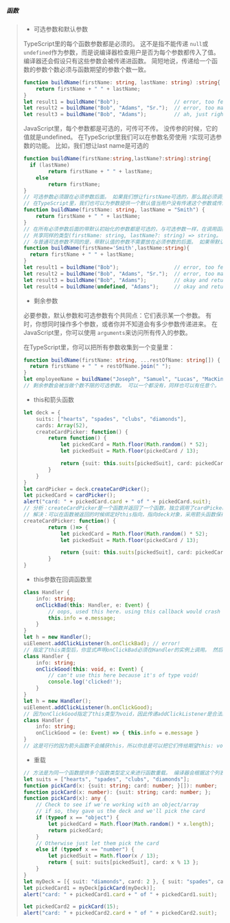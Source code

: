 ##### 函数

>- 可选参数和默认参数
>
>  TypeScript里的每个函数参数都是必须的。 这不是指不能传递 `null`或`undefined`作为参数，而是说编译器检查用户是否为每个参数都传入了值。 编译器还会假设只有这些参数会被传递进函数。 简短地说，传递给一个函数的参数个数必须与函数期望的参数个数一致。
>
>  ```typescript
>  function buildName(firstName: string, lastName: string) :string{
>      return firstName + " " + lastName;
>  }
>  let result1 = buildName("Bob");                  // error, too few parameters
>  let result2 = buildName("Bob", "Adams", "Sr.");  // error, too many parameters
>  let result3 = buildName("Bob", "Adams");         // ah, just right
>  ```
>
>  JavaScript里，每个参数都是可选的，可传可不传。 没传参的时候，它的值就是undefined。 在TypeScript里我们可以在参数名旁使用 `?`实现可选参数的功能。 比如，我们想让last name是可选的
>
>  ```typescript
>  function buildName(firstName:string,lastName?:string):string{
>    if (lastName)
>          return firstName + " " + lastName;
>      else
>          return firstName;
>  }
>  // 可选参数必须跟在必须参数后面。 如果我们想让firstName可选的，那么就必须调整它们的位置，把firstName放在后面。
>  // 在TypeScript里，我们也可以为参数提供一个默认值当用户没有传递这个参数或传递的值是undefined时。 它们叫做有默认初始化值的参数。 让我们修改上例，把last name的默认值设置为"Smith"
>  function buildName(firstName: string, lastName = "Smith") {
>      return firstName + " " + lastName;
>  }
>  // 在所有必须参数后面的带默认初始化的参数都是可选的，与可选参数一样，在调用函数的时候可以省略。 也就是说可选参数与末尾的默认参数共享参数类型。
>  // 共享同样的类型(firstName: string, lastName?: string) => string。 默认参数的默认值消失了，只保留了它是一个可选参数的信息。
>  // 与普通可选参数不同的是，带默认值的参数不需要放在必须参数的后面。 如果带默认值的参数出现在必须参数前面，用户必须明确的传入 undefined值来获得默认值。 例如，我们重写最后一个例子，让 firstName是带默认值的参数
>  function buildName(firstName='Smith',lastName:string){
>    return firstName + " " + lastName;
>  }
>  let result1 = buildName("Bob");                  // error, too few parameters
>  let result2 = buildName("Bob", "Adams", "Sr.");  // error, too many parameters
>  let result3 = buildName("Bob", "Adams");         // okay and returns "Bob Adams"
>  let result4 = buildName(undefined, "Adams");     // okay and returns "Will Adams"
>  ```
>
>- 剩余参数
>
>  必要参数，默认参数和可选参数有个共同点：它们表示某一个参数。 有时，你想同时操作多个参数，或者你并不知道会有多少参数传递进来。 在JavaScript里，你可以使用 `arguments`来访问所有传入的参数。
>
>  在TypeScript里，你可以把所有参数收集到一个变量里：
>
>  ```typescript
>  function buildName(firstName: string, ...restOfName: string[]) {
>    return firstName + " " + restOfName.join(" ");
>  }
>  let employeeName = buildName("Joseph", "Samuel", "Lucas", "MacKinzie");
>  // 剩余参数会被当做个数不限的可选参数。 可以一个都没有，同样也可以有任意个。 编译器创建参数数组，名字是你在省略号（ ...）后面给定的名字，你可以在函数体内使用这个数组。
>  ```
>
>- this和箭头函数
>
>  ```typescript
>  let deck = {
>      suits: ["hearts", "spades", "clubs", "diamonds"],
>      cards: Array(52),
>      createCardPicker: function() {
>          return function() {
>              let pickedCard = Math.floor(Math.random() * 52);
>              let pickedSuit = Math.floor(pickedCard / 13);
>  
>              return {suit: this.suits[pickedSuit], card: pickedCard % 13};
>          }
>      }
>  }
>  let cardPicker = deck.createCardPicker();
>  let pickedCard = cardPicker();
>  alert("card: " + pickedCard.card + " of " + pickedCard.suit);
>  // 分析：createCardPicker是一个函数并返回了一个函数，独立调用了cardPicker()this指向的是window，而不是deck对象，所以会报错。 
>  // 解决：可以在函数被返回的时候绑定好this指向，指向deck对象，采用箭头函数保存函数创建时的this
>  createCardPicker: function() {
>          return ()=> {
>              let pickedCard = Math.floor(Math.random() * 52);
>              let pickedSuit = Math.floor(pickedCard / 13);
>  
>              return {suit: this.suits[pickedSuit], card: pickedCard % 13};
>          }
>  }
>  ```
>
>- this参数在回调函数里
>
>  ```typescript
>  class Handler {
>      info: string;
>      onClickBad(this: Handler, e: Event) {
>          // oops, used this here. using this callback would crash at runtime
>          this.info = e.message;
>      }
>  }
>  let h = new Handler();
>  uiElement.addClickListener(h.onClickBad); // error!
>  // 指定了this类型后，你显式声明onClickBad必须在Handler的实例上调用。 然后TypeScript会检测到 addClickListener要求函数带有this: void。 改变 this类型来修复这个错误：
>  class Handler {
>      info: string;
>      onClickGood(this: void, e: Event) {
>          // can't use this here because it's of type void!
>          console.log('clicked!');
>      }
>  }
>  let h = new Handler();
>  uiElement.addClickListener(h.onClickGood);
>  // 因为onClickGood指定了this类型为void，因此传递addClickListener是合法的。 当然了，这也意味着不能使用 this.info. 如果你两者都想要，你不得不使用箭头函数了
>  class Handler {
>      info: string;
>      onClickGood = (e: Event) => { this.info = e.message }
>  }
>  // 这是可行的因为箭头函数不会捕获this，所以你总是可以把它们传给期望this: void的函数。 缺点是每个 Handler对象都会创建一个箭头函数。 另一方面，方法只会被创建一次，添加到 Handler的原型链上。 它们在不同 Handler对象间是共享的。
>  ```
>
>- 重载
>
>  ```typescript
>  // 方法是为同一个函数提供多个函数类型定义来进行函数重载。 编译器会根据这个列表去处理函数的调用。 下面我们来重载 pickCard函数
>  let suits = ["hearts", "spades", "clubs", "diamonds"];
>  function pickCard(x: {suit: string; card: number; }[]): number;
>  function pickCard(x: number): {suit: string; card: number; };
>  function pickCard(x): any {
>      // Check to see if we're working with an object/array
>      // if so, they gave us the deck and we'll pick the card
>      if (typeof x == "object") {
>          let pickedCard = Math.floor(Math.random() * x.length);
>          return pickedCard;
>      }
>      // Otherwise just let them pick the card
>      else if (typeof x == "number") {
>          let pickedSuit = Math.floor(x / 13);
>          return { suit: suits[pickedSuit], card: x % 13 };
>      }
>  }
>  let myDeck = [{ suit: "diamonds", card: 2 }, { suit: "spades", card: 10 }, { suit: "hearts", card: 4 }];
>  let pickedCard1 = myDeck[pickCard(myDeck)];
>  alert("card: " + pickedCard1.card + " of " + pickedCard1.suit);
>  
>  let pickedCard2 = pickCard(15);
>  alert("card: " + pickedCard2.card + " of " + pickedCard2.suit);
>  ```
>
>  